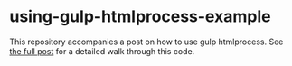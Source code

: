 # using-gulp-htmlprocess-example
 
This repository accompanies a post on how to use gulp htmlprocess. See [the full post](http://supergeekery.com/geekblog/comments/tutorial-using-gulp-and-htmlprocess-and-concatenate "Tutorial: Using Gulp and htmlprocess and concatenate") for a detailed walk through this code.
